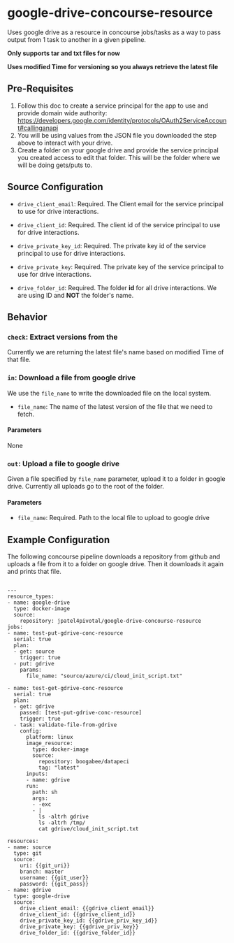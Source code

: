 # google-drive-concourse-resource

Uses google drive as a resource in concourse jobs/tasks as a way to pass output from 1 task to another in a given pipeline.

**Only supports tar and txt files for now**

**Uses modified Time for versioning so you always retrieve the latest file**

## Pre-Requisites

1. Follow this doc to create a service principal for the app to use and provide domain wide authority: https://developers.google.com/identity/protocols/OAuth2ServiceAccount#callinganapi
1. You will be using values from the JSON file you downloaded the step above to interact with your drive.
1. Create a folder on your google drive and provide the service principal you created access to edit that folder. This will be the folder where we will be doing gets/puts to.

## Source Configuration

* ``drive_client_email``: Required. The Client email for the service principal to use for drive interactions.

* ``drive_client_id``: Required. The client id of the service principal to use for drive interactions.

* ``drive_private_key_id``: Required. The private key id of the service principal to use for drive interactions.

* ``drive_private_key``: Required. The private key of the service principal to use for drive interactions.

* ``drive_folder_id``: Required. The folder **id** for all drive interactions. We are using ID and **NOT** the folder's name.

## Behavior

### ``check``: Extract versions from the

Currently we are returning the latest file's name based on modified Time of that file.

### ``in``: Download a file from google drive

We use the ``file_name`` to write the downloaded file on the local system.

  * ``file_name``: The name of the latest version of the file that we need to fetch.

#### Parameters

None


### ``out``: Upload a file to google drive

Given a file specified by ``file_name`` parameter, upload it to a folder in google drive. Currently all uploads go to the root of the folder.

#### Parameters

* ``file_name``: Required. Path to the local file to upload to google drive

## Example Configuration

The following concourse pipeline downloads a repository from github and uploads a file from it to a folder on google drive. Then it downloads it again and prints that file.

```

---
resource_types:
- name: google-drive
  type: docker-image
  source:
    repository: jpatel4pivotal/google-drive-concourse-resource
jobs:
- name: test-put-gdrive-conc-resource
  serial: true
  plan:
  - get: source
    trigger: true
  - put: gdrive
    params:
      file_name: "source/azure/ci/cloud_init_script.txt"

- name: test-get-gdrive-conc-resource
  serial: true
  plan:
  - get: gdrive
    passed: [test-put-gdrive-conc-resource]
    trigger: true
  - task: validate-file-from-gdrive
    config:
      platform: linux
      image_resource:
        type: docker-image
        source:
          repository: boogabee/datapeci
          tag: "latest"
      inputs:
      - name: gdrive
      run:
        path: sh
        args:
        - -exc
        - |
          ls -altrh gdrive
          ls -altrh /tmp/
          cat gdrive/cloud_init_script.txt

resources:
- name: source
  type: git
  source:
    uri: {{git_uri}}
    branch: master
    username: {{git_user}}
    password: {{git_pass}}
- name: gdrive
  type: google-drive
  source:
    drive_client_email: {{gdrive_client_email}}
    drive_client_id: {{gdrive_client_id}}
    drive_private_key_id: {{gdrive_priv_key_id}}
    drive_private_key: {{gdrive_priv_key}}
    drive_folder_id: {{gdrive_folder_id}}


```
